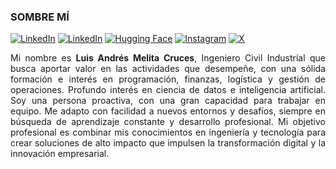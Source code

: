 ### SOMBRE MÍ

[![LinkedIn](https://img.shields.io/badge/LinkedIn-0A66C2?style=for-the-badge)](https://www.linkedin.com/in/melitacruces)
[![LinkedIn](https://img.shields.io/badge/Email-D14836?style=for-the-badge)](mailto:melitacruces@outlook.com)
[![Hugging Face](https://img.shields.io/badge/HuggingFace-FFBF00?style=for-the-badge)](https://huggingface.co/melitacruces)
[![Instagram](https://img.shields.io/badge/Instagram-E4405F?style=for-the-badge)](https://www.instagram.com/melitacruces)
[![X](https://img.shields.io/badge/X-000000?style=for-the-badge)](https://x.com/melitacruces)

<p align="justify">
Mi nombre es <strong>Luis Andrés Melita Cruces</strong>, Ingeniero Civil Industrial que busca aportar valor en las actividades que desempeñe, con una sólida formación e interés en programación, finanzas, logística y gestión de operaciones. Profundo interés en ciencia de datos e inteligencia artificial. Soy una persona proactiva, con una gran capacidad para trabajar en equipo. Me adapto con facilidad a nuevos entornos y desafíos, siempre en búsqueda de aprendizaje constante y desarrollo profesional. Mi objetivo profesional es combinar mis conocimientos en ingeniería y tecnología para crear soluciones de alto impacto que impulsen la transformación digital y la innovación empresarial.
<p>
